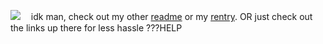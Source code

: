 ![](https://x.com/elgersmajoseph/status/1814852261174182042/photo/2)
ㅤidk man, check out my other [readme](https://github.com/morningsradiohour#%E3%85%A4%E3%85%A4radiobroadcast----%E3%85%A4---%E3%85%A4) or my [rentry](https://rentry.org/rosesforyourradio). OR just check out the links up there for less hassle ???HELP
